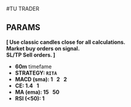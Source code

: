 #TU TRADER

## PARAMS
**[ Use classic candles close for all calculations.\
Market buy orders on signal.\
SL/TP Sell orders. ]**
- **60m** timefame
- **STRATEGY: `RITA`**
- **MACD (sma): 1 &nbsp; 2 &nbsp; 2**
- **CE: 1.4 &nbsp; 1**
- **MA (ema): 15 &nbsp; 50**
- **RSI (<50): 1**

 
